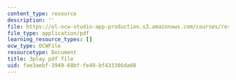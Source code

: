 ```yaml
---
content_type: resource
description: ''
file: https://ol-ocw-studio-app-production.s3.amazonaws.com/courses/res-18-008-calculus-revisited-complex-variables-differential-equations-and-linear-algebra-fall-2011/fae3aebf394968bffe49bf433386da68_IkpQJSDK940.pdf
file_type: application/pdf
learning_resource_types: []
ocw_type: OCWFile
resourcetype: Document
title: 3play pdf file
uid: fae3aebf-3949-68bf-fe49-bf433386da68
---
```

